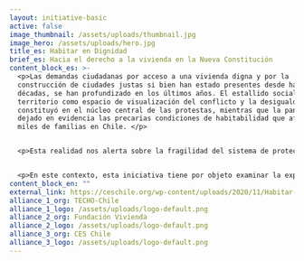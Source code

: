 ```yaml
---
layout: initiative-basic
active: false
image_thumbnail: /assets/uploads/thumbnail.jpg
image_hero: /assets/uploads/hero.jpg
title_es: Habitar en Dignidad
brief_es: Hacia el derecho a la vivienda en la Nueva Constitución
content_block_es: >-
  <p>Las demandas ciudadanas por acceso a una vivienda digna y por la
  construcción de ciudades justas si bien han estado presentes desde hace
  décadas, se han profundizado en los últimos años. El estallido social tuvo al
  territorio como espacio de visualización del conflicto y la desigualdad se
  constituyó en el núcleo central de las protestas, mientras que la pandemia ha
  dejado en evidencia las precarias condiciones de habitabilidad que afectan a
  miles de familias en Chile. </p>


  <p>Esta realidad nos alerta sobre la fragilidad del sistema de protección social y resignifica el rol de la vivienda como un derecho social que permite resguardar otros derechoso la salud, el empleo y el medio ambiente, entre muchos otros.</p>


  <p>En este contexto, esta iniciativa tiene por objeto examinar la experiencia constitucional en materia de vivienda y ciudad a partir de los principales desafíos urbano-habitacionales del país, la voz y mirada de las comunidades locales, los estándares internacionales de derechos humanos y la revisión comparada de otras constituciones a nivel mundial, para proponer las bases normativas de la vivienda desde una perspectiva de derechos humanos, de cara a la discusión constituyente.</p>
content_block_en: ""
external_link: https://ceschile.org/wp-content/uploads/2020/11/Habitar-en-dignidad.pdf
alliance_1_org: TECHO-Chile
alliance_1_logo: /assets/uploads/logo-default.png
alliance_2_org: Fundación Vivienda
alliance_2_logo: /assets/uploads/logo-default.png
alliance_3_org: CES Chile
alliance_3_logo: /assets/uploads/logo-default.png
---
```

